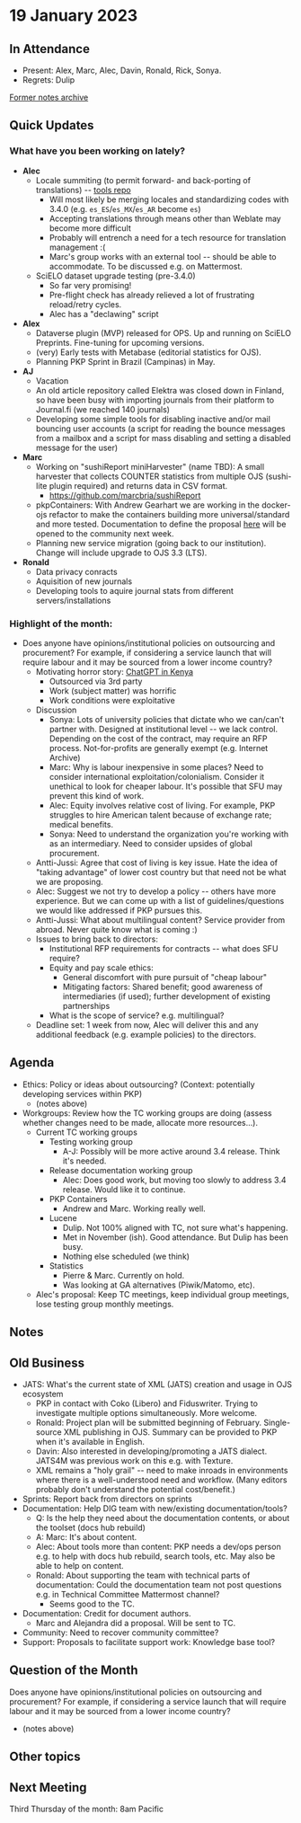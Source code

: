 # 19 January 2023

In Attendance
-------------

- Present: Alex, Marc, Alec, Davin, Ronald, Rick, Sonya.
- Regrets: Dulip

[Former notes archive](https://github.com/pkp/technical-committee/tree/main/meeting-minutes)


Quick Updates
-------------

### What have you been working on lately?


- **Alec**
    - Locale summiting (to permit forward- and back-porting of translations) -- [tools repo](https://github.com/asmecher/summit-tools)
        - Will most likely be merging locales and standardizing codes with 3.4.0 (e.g. `es_ES`/`es_MX`/`es_AR` become `es`)
        - Accepting translations through means other than Weblate may become more difficult
        - Probably will entrench a need for a tech resource for translation management :(
        - Marc's group works with an external tool -- should be able to accommodate. To be discussed e.g. on Mattermost.
    - SciELO dataset upgrade testing (pre-3.4.0)
        - So far very promising!
        - Pre-flight check has already relieved a lot of frustrating reload/retry cycles.
        - Alec has a "declawing" script 
- **Alex**
    - Dataverse plugin (MVP) released for OPS. Up and running on SciELO Preprints. Fine-tuning for upcoming versions.
    - (very) Early tests with Metabase (editorial statistics for OJS).
    - Planning PKP Sprint in Brazil (Campinas) in May. 
- **AJ**
    - Vacation
    - An old article repository called Elektra was closed down in Finland, so have been busy with importing journals from their platform to Journal.fi (we reached 140 journals)
    - Developing some simple tools for disabling inactive and/or mail bouncing user accounts (a script for reading the bounce messages from a mailbox and a script for mass disabling and setting a disabled message for the user)
- **Marc**
    - Working on "sushiReport miniHarvester" (name TBD): A small harvester that collects COUNTER statistics from multiple OJS (sushi-lite plugin required) and returns data in CSV format.
        - https://github.com/marcbria/sushiReport
    - pkpContainers: With Andrew Gearhart we are working in the docker-ojs refactor to make the containers building more universal/standard and more tested. Documentation to define the proposal [here](https://docs.google.com/document/d/1AoGn1K4ep4vf7ylIS7wU2ybCLHdJNpkDRND7OhfRG-I/edit?usp=sharing) will be opened to the community next week.
    - Planning new service migration (going back to our institution). Change will include upgrade to OJS 3.3 (LTS).
- **Ronald**
    - Data privacy conracts
    - Aquisition of new journals
    - Developing tools to aquire journal stats from different servers/installations

### Highlight of the month: ###

- Does anyone have opinions/institutional policies on outsourcing and procurement? For example, if considering a service launch that will require labour and it may be sourced from a lower income country?
    - Motivating horror story: [ChatGPT in Kenya](https://time.com/6247678/openai-chatgpt-kenya-workers/)
        - Outsourced via 3rd party
        - Work (subject matter) was horrific
        - Work conditions were exploitative
    - Discussion
        - Sonya: Lots of university policies that dictate who we can/can't partner with. Designed at institutional level -- we lack control. Depending on the cost of the contract, may require an RFP process. Not-for-profits are generally exempt (e.g. Internet Archive)
        - Marc: Why is labour inexpensive in some places? Need to consider international exploitation/colonialism. Consider it unethical to look for cheaper labour. It's possible that SFU may prevent this kind of work.
        - Alec: Equity involves relative cost of living. For example, PKP struggles to hire American talent because of exchange rate; medical benefits.
        - Sonya: Need to understand the organization you're working with as an intermediary. Need to consider upsides of global procurement.
    - Antti-Jussi: Agree that cost of living is key issue. Hate the idea of "taking advantage" of lower cost country but that need not be what we are proposing.
    - Alec: Suggest we not try to develop a policy -- others have more experience. But we can come up with a list of guidelines/questions we would like addressed if PKP pursues this.
    - Antti-Jussi: What about multilingual content? Service provider from abroad. Never quite know what is coming :)
    - Issues to bring back to directors:
        - Institutional RFP requirements for contracts -- what does SFU require?
        - Equity and pay scale ethics:
            - General discomfort with pure pursuit of "cheap labour"
            - Mitigating factors: Shared benefit; good awareness of intermediaries (if used); further development of existing partnerships
        - What is the scope of service? e.g. multilingual?
    - Deadline set: 1 week from now, Alec will deliver this and any additional feedback (e.g. example policies) to the directors.
        

Agenda
------

- Ethics: Policy or ideas about outsourcing? (Context: potentially developing services within PKP)
  - (notes above)
- Workgroups: Review how the TC working groups are doing (assess whether changes need to be made, allocate more resources...).
    - Current TC working groups
        - Testing working group
            - A-J: Possibly will be more active around 3.4 release. Think it's needed.
        - Release documentation working group
            - Alec: Does good work, but moving too slowly to address 3.4 release. Would like it to continue.
        - PKP Containers
            - Andrew and Marc. Working really well.
        - Lucene
            - Dulip. Not 100% aligned with TC, not sure what's happening.
            - Met in November (ish). Good attendance. But Dulip has been busy.
            - Nothing else scheduled (we think)
        - Statistics
            - Pierre & Marc. Currently on hold.
            - Was looking at GA alternatives (Piwik/Matomo, etc).
    - Alec's proposal: Keep TC meetings, keep individual group meetings, lose testing group monthly meetings.



Notes
-----


Old Business
------------

- JATS: What's the current state of XML (JATS) creation and usage in OJS ecosystem
    - PKP in contact with Coko (Libero) and Fiduswriter. Trying to investigate multiple options simultaneously. More welcome.
    - Ronald: Project plan will be submitted beginning of February. Single-source XML publishing in OJS. Summary can be provided to PKP when it's available in English.
    - Davin: Also interested in developing/promoting a JATS dialect. JATS4M was previous work on this e.g. with Texture.
    - XML remains a "holy grail" -- need to make inroads in environments where there is a well-understood need and workflow. (Many editors probably don't understand the potential cost/benefit.)
- Sprints: Report back from directors on sprints
- Documentation: Help DIG team with new/existing documentation/tools?
    - Q: Is the help they need about the documentation contents, or about the toolset (docs hub rebuild)
    - A: Marc: It's about content.
    - Alec: About tools more than content: PKP needs a dev/ops person e.g. to help with docs hub rebuild, search tools, etc. May also be able to help on content.
    - Ronald: About supporting the team with technical parts of documentation: Could the documentation team not post questions e.g. in Technical Committee Mattermost channel?
        - Seems good to the TC.
- Documentation: Credit for document authors.
    - Marc and Alejandra did a proposal. Will be sent to TC.
- Community: Need to recover community committee?
- Support: Proposals to facilitate support work: Knowledge base tool?


Question of the Month
---------------------
Does anyone have opinions/institutional policies on outsourcing and procurement? For example, if considering a service launch that will require labour and it may be sourced from a lower income country?
- (notes above)

Other topics
------------


Next Meeting
------------

Third Thursday of the month: 8am Pacific
